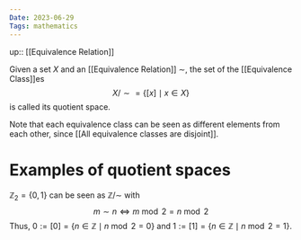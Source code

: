 ```yaml
---
Date: 2023-06-29
Tags: mathematics
---
```

up:: [[Equivalence Relation]]

Given a set $X$ and an [[Equivalence Relation]] $\sim$, the set of the [[Equivalence Class]]es 
$$
X/\sim = \{[x] \mid x \in X\}
$$
is called its quotient space.

Note that each equivalence class can be seen as different elements from each other, since [[All equivalence classes are disjoint]].

# Examples of quotient spaces
$\mathbb{Z}_2 = \{0, 1\}$ can be seen as $\mathbb{Z} / \sim$ with 
$$
m \sim n \iff m \bmod 2 = n\bmod2
$$
Thus, $0 := [0] = \{n \in \mathbb{Z} \mid n \bmod 2 = 0\}$ and $1 := [1] = \{n \in \mathbb{Z} \mid n \bmod 2 = 1\}$.